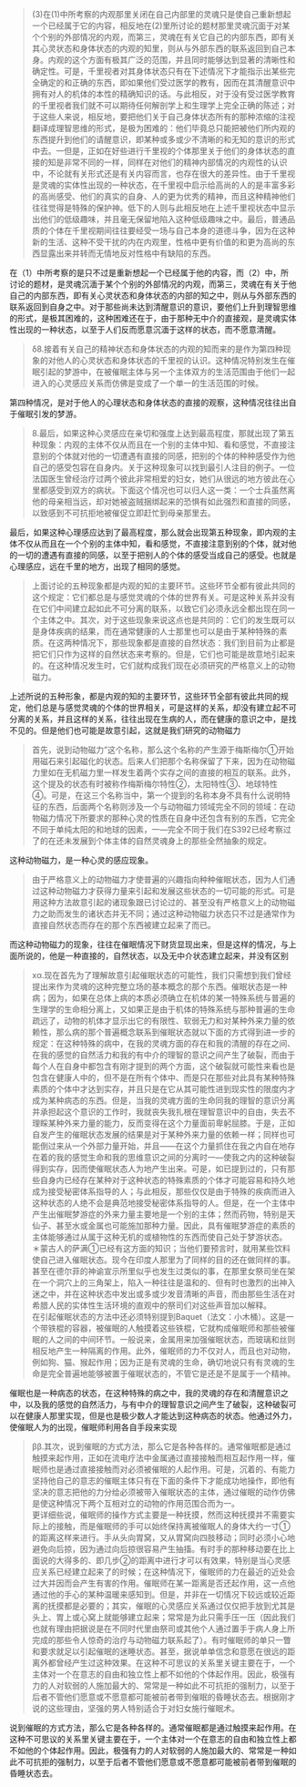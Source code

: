 <blockquote data-pid="nyHtem6m">(3)在(1)中所考察的内观那里关闭在自己内部里的灵魂只是使自己重新想起一个已经属于它的内容，相反地在(2)里所讨论的题材那里灵魂沉面于对某个个别的外部情况的内观，而第三，灵魂在有关它自己的内部东西，即有关其心灵状态和身体状态的内观的知里，则从与外部东西的联系返回到自己本身。内观的这个方面有极其广泛的范围，并且同时能够达到显著的清晰性和确定性。可是，千里视者对其身体状态只有在下述情况下才能指示出某些完全确定的和正确的东西，即如果他们受过医学的教有，因而在其清醒意识中拥有对人的机体的本性的精确知识的话。与此相反，对于没有受过医学教育的千里视者我们就不可以期待任何解剖学上和生理学上完全正确的陈述；对于这些人来说，相反地，要把他们关于自己身体状态所有的那种浓缩的注视翻译成理智思维的形式，是极为困难的：他们毕竟总只能把被他们所内观的东西提升到他们的请醒意识，即某种或多或少不清晰的和无知的意识的形式中去。一但是，正如在好些进行千里视的个体那里关于他们的身体状态的直接的知是非常不同的一样，同样在对他们的精神内部情况的内观性的认识中，不论就有关形式还是有关内容而言，也存在很大的差异性。由于千里视是灵魂的实体性出现的一种状态，在千里视中启示给高尚的人的是丰富多彩的高尚感受、他们的真实的自身、人的更为优秀的精神，而且这种精神他们往往觉得是特殊的保护神。低下的人则与此相反地在上述千里视状态中显示出他们的低级趣味，并且毫无保留地陷入这种低级趣味之中。最后，普通品质的个体在千里视期间往往要经受一场与自己本身的道德斗争，因为在这种新的生活、这种不受干扰的内在内观里，性格中更有价值的和更为高尚的东西显露出来并转而无情地反对性格中有缺陷的东西。</blockquote><p data-pid="hja728br">在（1）中所考察的是只不过是重新想起一个已经属于他的内容，而（2）中，所讨论的题材，是灵魂沉湎于某个个别的外部情况的内观，而第三，灵魂在有关于他自己的内部东西，即有关心灵状态和身体状态的内部的知之中，则从与外部东西的联系返回到自身之中。对于那些尚未达到清醒意识的意识，要他们上升到理智思维的形式，是极其困难的，这种困难还在于，由于那种无中介的直接观，是灵魂实体性出现的一种状态，以至于人们反而愿意沉湎于这样的状态，而不愿意清醒。</p><blockquote data-pid="Zjc0Ucoh">δ8.接着有关自己的精神状态和身体状态的内观的知而来的是作为第四种现象的对他人的心灵状态和身体状态的千里视的认识。这种情况特别发生在催眠引起的梦游中，在被催眠主体与另一个主体双方的生活范围由于他们一起进入的心灵感应关系而仿佛是变成了一个单一的生活范围的时候。</blockquote><p data-pid="SvLrV_fk">第四种情况，是对于他人的心理状态和身体状态的直接的观察，这种情况往往出自于催眠引发的梦游。</p><blockquote data-pid="XXoFzHU0">8.最后，如果这种心灵感应在亲切和强度上达到最高程度，那就出现了第五种现象：内观的主体不仅从而且在一个别的主体中知、看和感觉，不直接注意别的个体就对他的一切遭遇有直接的同感，把别的个体的种种感受作为他自己的感受包容在自身内。关于这种现象可以找到最引人注目的例子。一位法国医生曾经治疗过两个彼此非常相爱的妇女，她们从很远的地方彼此在心里都感受到双方的病状。下面这个情况也可以归人这一类：一个士兵虽然离他的母亲相当远，却对她被盗贼捆绑起来的恐惧有如此强烈和直接的同感，以致感到不可抗拒地被催促立即赶忙到母亲那里去。</blockquote><p data-pid="9yHQE8n7">最后，如果这种心理感应达到了最高程度，那么就会出现第五种现象，即内观的主体不仅从而且在一个个别的主体中知，看和感觉，不直接注意到别的个体，就对他的一切的遭遇有直接的同感，以至于把别人的个体的感受当成自己的感受。也就是心理感应，远在千里的地方，出现了相同的感觉。</p><blockquote data-pid="RjC7TVpF">上面讨论的五种现象都是内观的知的主要环节。这些环节全都有彼此共同的这个规定：它们都总是与感觉灵魂的个体的世界有关。可是这种关系并没有在它们中间建立起如此不可分离的联系，以致它们必须永远全都出现在同一个主体之中。其次，对于这些现象来说这点也是共同的：它们的发生既可以是身体疾病的结果，而在通常健康的人士那里也可以是由于某种特殊的素质。在这两种情况下，那些现象都是直接的自然状态：我们到目前为止都是把它们只作为这样的自然状态来考察的。但是，它们也可能是故意地引起来的。在这种情况发生时，它们就构成我们现在必须研究的严格意义上的动物磁力。</blockquote><p data-pid="AidTS_Ro">上述所说的五种形象，都是内观的知的主要环节，这些环节全部有彼此共同的规定，他们总是与感觉灵魂的个体的世界相关，可是这样的关系，却没有建立起不可分离的关系，并且这样的关系，往往出现在生病的人，而在健康的意识之中，是找不见的。但是他们也可能是故意引起，这就是我们研究的动物磁力</p><blockquote data-pid="DJn6iDVV">首先，说到动物磁力”这个名称，那么这个名称的产生源于梅斯梅尔①开始用磁石来引起磁化的状态。后来人们把那个名称保留了下来，因为在动物磁力里如在无机磁力里一样发生着两个实存之间的直接的相互的联系。此外，这个提及的状态有时被称作梅斯梅尔特性②，太阳特性③、地球特性④。可是，在这三个名称当中，第一个提到的名称本身不具有什么说明特征的东西，后面两个名称则涉及一个与动物磁力领域完全不同的领域：在动物磁力情况下所要求的那种心灵的性质在自身中还包含有别的东西，它完全不同于单纯太阳的和地球的因素，一—完全不同于我们在S392已经考察过了的在还未发展到个体主体的自然灵魂身上的那些全然抽象的规定。</blockquote><p data-pid="v5Wp8Stf">这种动物磁力，是一种心灵的感应现象。</p><blockquote data-pid="pLZEYZXG">由于严格意义上的动物磁力才使普遍的兴趣指向种种催眠状态，因为人们通过这种动物磁力才获得力量来引起和发展这些状态的一切可能的形式。可是用这种方法故意引起的诸现象跟已讨论过的、甚至没有严格意义上的动物磁力之助而发生的诸状态并无不同；通过这种动物磁力状态只不过是通常作为直接自然状态而存在的那个东西被建立起来了而已。</blockquote><p data-pid="mOSqeUJS">而这种动物磁力的现象，往往在催眠情况下财货显现出来，但是这样的情况，与上面所说的，他是一种直接的，自然状态，以及无中介状态建立起来，并没有区别</p><blockquote data-pid="Wwp1IoZy">xα.现在首先为了理解故意引起催眠状态的可能性，我们只需想到我们曾经提出来作为灵魂的这种完整立场的基本概念的那个东西。催眠状态是一种病；因为，如果在总体上病的本质必须确立在机体的某一特殊系统与普遍的生理学的生命相分离上，又如果正是由于机体的特殊系统与那种普遍的生命疏远了，动物的机体才显示出它的有限性、软弱无力和对某种外来力量的依赖性，那么病的那个普遍概念联系到催眠状态就以下面的方式得到进一步的规定：在这种特殊的病中，在我的灵魂方面的存在和我的清醒的存在之间、在我的感觉的自然活力和我的有中介的理智的意识之间产生了破裂，而由于每个人在自身中都包含有刚才提到的两个方面，这个破裂就可能性来看也是包含在健康人中的，但不是在所有个体中、而是只在那些对此具有某种特殊素质的个体中才达到实存，并且只是在它从其可能性进到现实性的限度内才成为某种病态的东西。但是，当我的灵魂方面的生命同我的理智的意识分离并承担起这个意识的工作时，我就丧失我扎根在理智意识中的自由，失去不理睬某种外来力量的能力，反而变得在这个力量面前卑躬屈膝。于是，正如自发产生的催眠状态发展的结果是对于某种外来力量的依赖一样；同样也可能倒过来从一个外部力量开始，并且——在这个力量抓住在我之内自在地存在着的我的感觉生命和我的思维意识之间的分离时一—使我之内的这种破裂得到实存，因而使催眠状态人为地产生出来。可是，如已提到过的，只有那些自身内已经存在某种对于这种状态的特殊素质的个体才可能容易和持久地成为接受秘密体系指导的人；与此相反，那些仅仅是由于特殊的疾病而进入这种状态的人绝不会是典范地接受秘密体系指导的人。但是，在一个主体中产生出催眠梦游症的外来力量主要地是一个别的主体；然而药物，特别是天仙子、甚至水或金属也可能施加那种力量。因此，具有催眠梦游症的素质的主体能够通过从属于这种无机的或植物性的东西而使自己处于梦游状态。<br>＊蒙古人的萨满①已经有这方面的知识；当他们要预言时，就用某些饮料使自己进入催眠状态。现今在印度人那里为了同样的目的还在做同样的事。甚至在德尔菲的神谕宣示所里似乎也发生过类似的事，在那里女祭司坐在架在一个洞穴上的三角架上，陷入一种往往是温和的、但有时也激烈的出神入迷之中，并在这种状态中发出或多或少发音清晰的声音，而由那些生活在对希腊人民的实体性生活环境的直观中的祭司们对这些声音加以解释。<br>在引起催眠状态的方法中还必须特别提到Baquet（法文：小木桶）。这是一个带铁棍的容器，被催眠的人触摸着这些铁棍，它就构成催眠师和那些被催眠的人之间的中间环节。一般说来，金属用来加强催眠状态，而玻璃和丝则相反地产生一种隔离的作用。此外，催眠师的力不仅对人，而且也对动物，例如狗、猫、猴起作用；因为正是有灵魂的生命，确切地说只有有灵魂的生命是完全普遍地能够被置于催眠状态的，不管它是还是不是属于一个精神。</blockquote><p data-pid="BvjOokrf">催眠也是一种病态的状态，在这种特殊的病之中，我的灵魂的存在和清醒意识之中，以及我的感觉的自然活力，与有中介的理智意识之间产生了破裂，这种破裂可以在健康人那里实现，但是也是极少数人才能达到这种病态的状态。他通过外力，使催眠人为的出现，催眠师利用各自手段来实现</p><blockquote data-pid="gFj0460y">ββ.其次，说到催眠的方式方法，那么它是各种各样的。通常催眠都是通过触摸来起作用，正如在流电疗法中金属通过直接接触而相互起作用一样，催眠师也是通过直接接触而对必须被催眠的人起作用。可是，沉着的、有能力坚持他自己的意志的催眠主体只有在下面的条件下才能成功地操作，即他有坚决的意志把他的力分给必须被带入催眠状态的主体，通过催眠的动作仿佛是使这种情况下两个互相对立的动物的作用范围合而为一。<br>更详细些说，催眠师的操作方式主要是一种抚摸，然而这种抚摸并不需要实际上的接触，而是催眠师的手可以始终保持离被催眠人的身体大约一寸①的距离这样来进行。手从头向胃窝，又从胃窝向四肢移动；同时必须小心地避免向后掠，因为通过向后掠很容易产生抽搐。有时手的那种移动要在比上面说的大得多的、即几步②的距离中进行才可以有效果，特别是当心灵感应关系已经建立起来了的时候；在这种情况下，催眠师的力在最近的近处会过大并因而会产生有害的作用。催眠师在某一距离是否还起作用，这一点他通过他的手心的某种温暖来感知到。但是，并非在一切情况下较远或较近距离的抚摸都是必要的；其实，催眠的心灵感应关系通过仅仅把手放到尤其是头上、胃上或心窝上就能够建立起来；常常是为此只需手压一压（因此我们也就有理由把据说是在不同时代里由祭司或其他个人通过置手于病人身上所完成的那些令人惊奇的治疗与动物磁力联系起了）。有时催眠师的单只一瞥和要求就足以引起催眠的迷睡状态。甚至，据说单单信念和意愿在很远的距离外都曾经产生过这种效果。在这种不可思议的关系里关键主要在于，一个主体对一个在意志的自由和独立性上都不如他的个体起作用。因此，极强有力的人对软弱的人施加最大的、常常是一种如此不可抗拒的强制力，以至于后者不管他们愿意或不愿意都可能被前者带到催眠的昏睡状态去。根据刚才说的这些理由，坚强的男人特别适合于对妇女施行催眠术。</blockquote><p data-pid="4H5-eORu">说到催眠的方式方法，那么它是各种各样的。通常催眠都是通过触摸来起作用。在这种不可思议的关系里关键主要在于，一个主体对一个在意志的自由和独立性上都不如他的个体起作用。因此，极强有力的人对软弱的人施加最大的、常常是一种如此不可抗拒的强制力，以至于后者不管他们愿意或不愿意都可能被前者带到催眠的昏睡状态去。<br> </p>